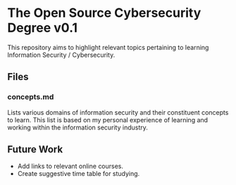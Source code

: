 # The Open Source Cybersecurity Degree v0.1

This repository aims to highlight relevant topics pertaining to learning Information Security / Cybersecurity.

## Files

### concepts.md

Lists various domains of information security and their constituent concepts to learn. This list is based on my personal experience of learning and working within the information security industry.

## Future Work

- Add links to relevant online courses.
- Create suggestive time table for studying.
